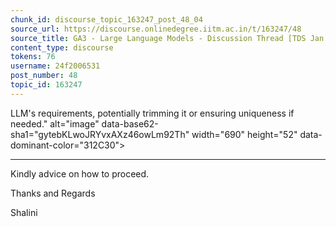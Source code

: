 ```yaml
---
chunk_id: discourse_topic_163247_post_48_04
source_url: https://discourse.onlinedegree.iitm.ac.in/t/163247/48
source_title: GA3 - Large Language Models - Discussion Thread [TDS Jan 2025]
content_type: discourse
tokens: 76
username: 24f2006531
post_number: 48
topic_id: 163247
---
```


 LLM's requirements, potentially trimming it or ensuring uniqueness if needed." alt="image" data-base62-sha1="gytebKLwoJRYvxAXz46owLm92Th" width="690" height="52" data-dominant-color="312C30">

---

Kindly advice on how to proceed.

Thanks and Regards

Shalini
